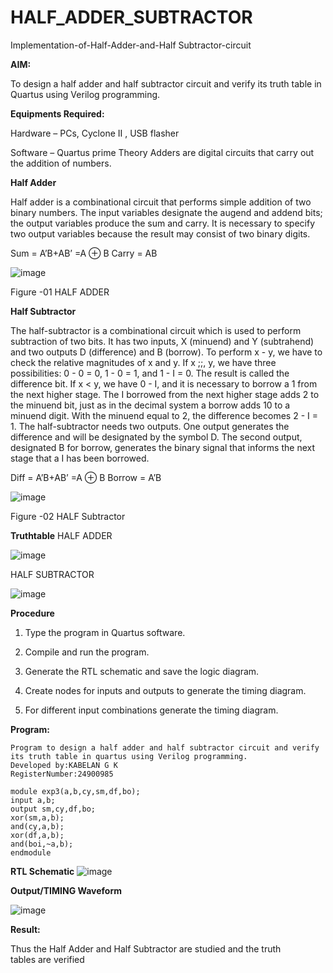 # HALF_ADDER_SUBTRACTOR

Implementation-of-Half-Adder-and-Half Subtractor-circuit

**AIM:**

To design a half adder and half subtractor circuit and verify its truth table in Quartus using Verilog programming.

**Equipments Required:**

Hardware – PCs, Cyclone II , USB flasher 

Software – Quartus prime Theory Adders are digital circuits that carry out the addition of numbers.

**Half Adder**

Half adder is a combinational circuit that performs simple addition of two binary numbers. The input variables designate the augend and addend bits; the output variables produce the sum and carry. It is necessary to specify two output variables because the result may consist of two binary digits.

Sum = A’B+AB’ =A ⊕ B Carry = AB

![image](https://github.com/user-attachments/assets/2b0c30fa-a085-4567-9cd5-f8809ac16bc4)


Figure -01 HALF ADDER

**Half Subtractor**

The half-subtractor is a combinational circuit which is used to perform subtraction of two bits. It has two inputs, X (minuend) and Y (subtrahend) and two outputs D (difference) and B (borrow). To perform x - y, we have to check the relative magnitudes of x and y. If x ;;, y, we have three possibilities: 0 - 0 = 0, 1 - 0 = 1, and 1 - I = 0. The result is called the difference bit. If x < y, we have 0 - I, and it is necessary to borrow a 1 from the next higher stage. The I borrowed from the next higher stage adds 2 to the minuend bit, just as in the decimal system a borrow adds 10 to a minuend digit. With the minuend equal to 2, the difference becomes 2 - I = 1. The half-subtractor needs two outputs. One output generates the difference and will be designated by the symbol D. The second output, designated B for borrow, generates the binary signal that informs the next stage that a I has been borrowed. 

Diff = A’B+AB’ =A ⊕ B
Borrow = A’B

![image](https://github.com/user-attachments/assets/8372e670-4886-48bb-8369-820568a64d54)


Figure -02 HALF Subtractor

**Truthtable**
HALF ADDER

![image](https://github.com/user-attachments/assets/5ddc52ef-d125-4442-8265-139c2bb7c6e7)


HALF SUBTRACTOR

![image](https://github.com/user-attachments/assets/83ec047b-4a5b-42ea-ac00-af7c49740ea2)



**Procedure**

1.	Type the program in Quartus software.

2.	Compile and run the program.

3.	Generate the RTL schematic and save the logic diagram.

4.	Create nodes for inputs and outputs to generate the timing diagram.

5.	For different input combinations generate the timing diagram.


**Program:**

```
Program to design a half adder and half subtractor circuit and verify its truth table in quartus using Verilog programming.
Developed by:KABELAN G K 
RegisterNumber:24900985

```
```
module exp3(a,b,cy,sm,df,bo);
input a,b;
output sm,cy,df,bo;
xor(sm,a,b);
and(cy,a,b);
xor(df,a,b);
and(boi,~a,b);
endmodule
```

**RTL Schematic**
![image](https://github.com/user-attachments/assets/6ea0c861-3cf2-4268-b701-6cb8a48dfff8)


**Output/TIMING Waveform**

![image](https://github.com/user-attachments/assets/f562637e-124e-47c2-8823-823d99b74dde)


**Result:**

Thus the Half Adder and Half Subtractor are studied and the truth tables are verified
